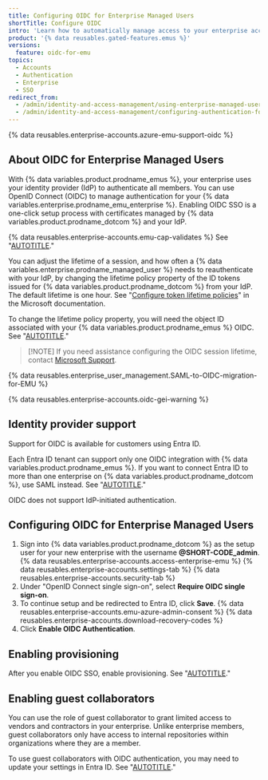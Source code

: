 ```yaml
---
title: Configuring OIDC for Enterprise Managed Users
shortTitle: Configure OIDC
intro: 'Learn how to automatically manage access to your enterprise account on {% data variables.product.prodname_dotcom %} by configuring OpenID Connect (OIDC) single sign-on (SSO) and enabling support for your IdP''s Conditional Access Policy (CAP).'
product: '{% data reusables.gated-features.emus %}'
versions:
  feature: oidc-for-emu
topics:
  - Accounts
  - Authentication
  - Enterprise
  - SSO
redirect_from:
  - /admin/identity-and-access-management/using-enterprise-managed-users-for-iam/configuring-oidc-for-enterprise-managed-users
  - /admin/identity-and-access-management/configuring-authentication-for-enterprise-managed-users/configuring-oidc-for-enterprise-managed-users
---
```


{% data reusables.enterprise-accounts.azure-emu-support-oidc %}

## About OIDC for Enterprise Managed Users

With {% data variables.product.prodname_emus %}, your enterprise uses your identity provider (IdP) to authenticate all members. You can use OpenID Connect (OIDC) to manage authentication for your {% data variables.enterprise.prodname_emu_enterprise %}. Enabling OIDC SSO is a one-click setup process with certificates managed by {% data variables.product.prodname_dotcom %} and your IdP.

{% data reusables.enterprise-accounts.emu-cap-validates %} See "[AUTOTITLE](/admin/identity-and-access-management/using-enterprise-managed-users-for-iam/about-support-for-your-idps-conditional-access-policy)."

You can adjust the lifetime of a session, and how often a {% data variables.enterprise.prodname_managed_user %} needs to reauthenticate with your IdP, by changing the lifetime policy property of the ID tokens issued for {% data variables.product.prodname_dotcom %} from your IdP. The default lifetime is one hour. See "[Configure token lifetime policies](https://learn.microsoft.com/en-us/entra/identity-platform/configure-token-lifetimes#create-a-policy-and-assign-it-to-a-service-principal)" in the Microsoft documentation.

To change the lifetime policy property, you will need the object ID associated with your {% data variables.product.prodname_emus %} OIDC. See "[AUTOTITLE](/admin/identity-and-access-management/configuring-authentication-for-enterprise-managed-users/finding-the-object-id-for-your-entra-oidc-application)."

>[!NOTE] If you need assistance configuring the OIDC session lifetime, contact [Microsoft Support](https://support.microsoft.com).

{% data reusables.enterprise_user_management.SAML-to-OIDC-migration-for-EMU %}

{% data reusables.enterprise-accounts.oidc-gei-warning %}

## Identity provider support

Support for OIDC is available for customers using Entra ID.

Each Entra ID tenant can support only one OIDC integration with {% data variables.product.prodname_emus %}. If you want to connect Entra ID to more than one enterprise on {% data variables.product.prodname_dotcom %}, use SAML instead. See "[AUTOTITLE](/admin/identity-and-access-management/using-enterprise-managed-users-for-iam/configuring-saml-single-sign-on-for-enterprise-managed-users)."

OIDC does not support IdP-initiated authentication.

## Configuring OIDC for Enterprise Managed Users

1. Sign into {% data variables.product.prodname_dotcom %} as the setup user for your new enterprise with the username **@SHORT-CODE_admin**.
{% data reusables.enterprise-accounts.access-enterprise-emu %}
{% data reusables.enterprise-accounts.settings-tab %}
{% data reusables.enterprise-accounts.security-tab %}
1. Under "OpenID Connect single sign-on", select **Require OIDC single sign-on**.
1. To continue setup and be redirected to Entra ID, click **Save**.
{% data reusables.enterprise-accounts.emu-azure-admin-consent %}
{% data reusables.enterprise-accounts.download-recovery-codes %}
1. Click **Enable OIDC Authentication**.

## Enabling provisioning

After you enable OIDC SSO, enable provisioning. See "[AUTOTITLE](/admin/identity-and-access-management/using-enterprise-managed-users-for-iam/configuring-scim-provisioning-for-enterprise-managed-users)."

## Enabling guest collaborators

You can use the role of guest collaborator to grant limited access to vendors and contractors in your enterprise. Unlike enterprise members, guest collaborators only have access to internal repositories within organizations where they are a member.

To use guest collaborators with OIDC authentication, you may need to update your settings in Entra ID. See "[AUTOTITLE](/admin/managing-accounts-and-repositories/managing-users-in-your-enterprise/enabling-guest-collaborators)."
